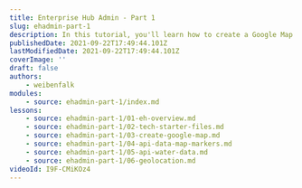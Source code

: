 ```yaml
---
title: Enterprise Hub Admin - Part 1
slug: ehadmin-part-1
description: In this tutorial, you'll learn how to create a Google Map with React.js and Typescript. The app will find the nearest bars both by click and geolocation.
publishedDate: 2021-09-22T17:49:44.101Z
lastModifiedDate: 2021-09-22T17:49:44.101Z
coverImage: ''
draft: false
authors:
    - weibenfalk
modules:
    - source: ehadmin-part-1/index.md
lessons:
    - source: ehadmin-part-1/01-eh-overview.md
    - source: ehadmin-part-1/02-tech-starter-files.md
    - source: ehadmin-part-1/03-create-google-map.md
    - source: ehadmin-part-1/04-api-data-map-markers.md
    - source: ehadmin-part-1/05-api-water-data.md
    - source: ehadmin-part-1/06-geolocation.md
videoId: I9F-CMiKOz4
---
```

